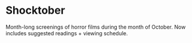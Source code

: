 # Shocktober

Month-long screenings of horror films during the month of October. Now includes suggested readings + viewing schedule.
